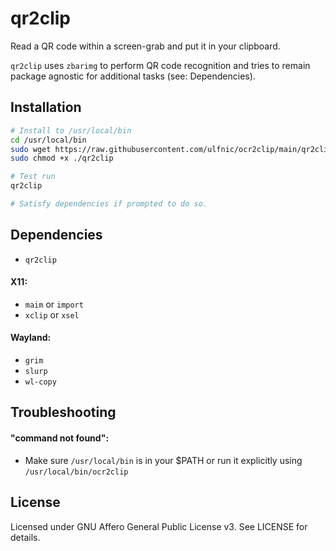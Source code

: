 # qr2clip

Read a QR code within a screen-grab and put it in your clipboard.

`qr2clip` uses `zbarimg` to perform QR code recognition and tries to remain package agnostic for additional tasks (see: Dependencies).

## Installation
```bash
# Install to /usr/local/bin
cd /usr/local/bin
sudo wget https://raw.githubusercontent.com/ulfnic/ocr2clip/main/qr2clip
sudo chmod +x ./qr2clip

# Test run
qr2clip

# Satisfy dependencies if prompted to do so.
```

## Dependencies
- `qr2clip`

#### X11:
- `maim` or `import`
- `xclip` or `xsel`

#### Wayland:
- `grim`
- `slurp`
- `wl-copy`

## Troubleshooting

#### "command not found":

- Make sure `/usr/local/bin` is in your $PATH or run it explicitly using `/usr/local/bin/ocr2clip`

## License
Licensed under GNU Affero General Public License v3. See LICENSE for details.
